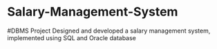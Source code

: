 # Salary-Management-System
#DBMS Project
Designed and developed a salary management system, implemented using SQL and Oracle database
